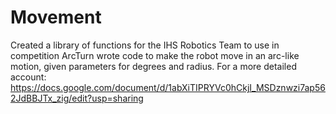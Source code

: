 # Movement
Created a library of functions for the IHS Robotics Team to use in competition
ArcTurn
wrote code to make the robot move in an arc-like motion, given parameters for degrees and radius.
For a more detailed account:
https://docs.google.com/document/d/1abXiTIPRYVc0hCkjI_MSDznwzi7ap562JdBBJTx_zig/edit?usp=sharing
